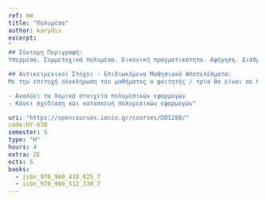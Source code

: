 ```yaml
---
ref: mm
title: "Πολυμέσα"
author: karydis
excerpt: 
"
## Σύντομη Περιγραφή:
Υπερμέσα. Συμμετοχικά πολυμέσα. Εικονική πραγματικότητα. Αφήγηση. Διάδραση. Μορφές αναπαράστασης πληροφορίας σε συστήματα πολυμέσων. Η αρχιτεκτονική συστημάτων υπερμέσων. Ψυχαγωγικές και Εκπαιδευτικές Εφαρμογές. Γεωγραφικά Συστήματα Πληροφόρησης. Προγραμματισμός και ανάπτυξη πολυμεσικών εφαρμογών.

## Αντικειμενικοί Στόχοι - Επιδιωκόμενα Μαθησιακά Αποτελέσματα:
Με την επιτυχή ολοκλήρωση του μαθήματος ο φοιτητής / τρια θα είναι σε θέση να:

- Αναλύει τα δομικά στοιχεία πολυμεσικών εφαρμογών
- Κάνει σχεδίαση και κατασκευή πολυμεσικών εφαρμογών"

uri: "https://opencourses.ionio.gr/courses/DDI208/"
code:HY-630
semester: 5
type: "H"
hours: 4
extra: 2Ε
ects: 5
books:
  - isbn_978_960_418_025_7
  - isbn_978_960_512_330_7
---
```


